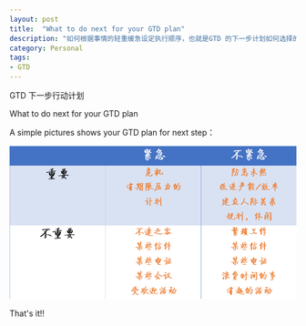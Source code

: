 ```yaml
---
layout: post
title:  "What to do next for your GTD plan"
description: "如何根据事情的轻重缓急设定执行顺序，也就是GTD 的下一步计划如何选择的标准。"
category: Personal
tags:
- GTD
---
```



GTD 下一步行动计划

What to do next for your GTD plan

A simple pictures shows your GTD plan for next step：


![GTD Next](/assets/images/2013/05/27/wtd.png) 



That's it!!
